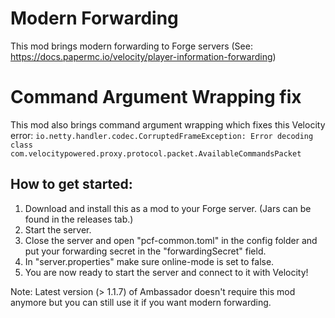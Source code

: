 # Modern Forwarding
This mod brings modern forwarding to Forge servers (See: https://docs.papermc.io/velocity/player-information-forwarding)

# Command Argument Wrapping fix
This mod also brings command argument wrapping which fixes this Velocity error: `io.netty.handler.codec.CorruptedFrameException: Error decoding class com.velocitypowered.proxy.protocol.packet.AvailableCommandsPacket`
## How to get started:
1. Download and install this as a mod to your Forge server. (Jars can be found in the releases tab.)
2. Start the server.
3. Close the server and open "pcf-common.toml" in the config folder and put your forwarding secret in the "forwardingSecret" field.
4. In "server.properties" make sure online-mode is set to false.
5. You are now ready to start the server and connect to it with Velocity!

Note: Latest version (> 1.1.7) of Ambassador doesn't require this mod anymore but you can still use it if you want modern forwarding.
